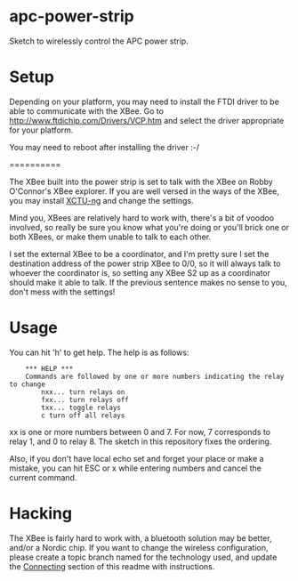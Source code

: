 apc-power-strip
===============

Sketch to wirelessly control the APC power strip.

Setup
=====

Depending on your platform, you may need to install the FTDI driver to be able to communicate with
the XBee.  Go to http://www.ftdichip.com/Drivers/VCP.htm and select the driver appropriate for your platform.

You may need to reboot after installing the driver :-/

[conn]:Connecting
==========

The XBee built into the power strip is set to talk with the XBee on Robby O'Connor's XBee explorer.  If you are
well versed in the ways of the XBee, you may install 
[XCTU-ng](http://www.digi.com/support/productdetail?pid=3430&type=utilities) and change the settings.

Mind you, XBees are relatively hard to work with, there's a bit of voodoo involved, so really be sure you know what
you're doing or you'll brick one or both XBees, or make them unable to talk to each other.  

I set the external XBee
to be a coordinator, and I'm pretty sure I set the destination address of the power strip XBee to 0/0, so it will 
always talk to whoever the coordinator is, so setting any XBee S2 up as a coordinator should make it able to talk.
If the previous sentence makes no sense to you, don't mess with the settings!

Usage
=====

You can hit 'h' to get help.  The help is as follows:

        *** HELP ***
        Commands are followed by one or more numbers indicating the relay to change
            nxx... turn relays on
            fxx... turn relays off
            txx... toggle relays
            c turn off all relays

xx is one or more numbers between 0 and 7.  For now, 7 corresponds to relay 1, and 0 to relay 8.  The sketch
in this repository fixes the ordering.

Also, if you don't have local echo set and forget your place or make a mistake, you can hit ESC or x while
entering numbers and cancel the current command.

Hacking
=======

The XBee is fairly hard to work with, a bluetooth solution may be better, and/or a Nordic chip.  If you want
to change the wireless configuration, please create a topic branch named for the technology used, and update
the [Connecting][conn] section of this readme with instructions.
